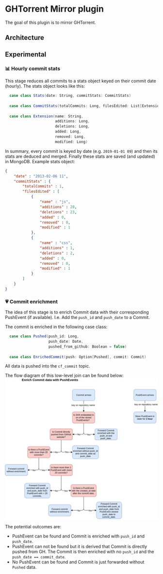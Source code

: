 # GHTorrent Mirror plugin
The goal of this plugin is to mirror GHTorrent. 

## Architecture

## Experimental

### 📊 Hourly commit stats
This stage reduces all commits to a stats object keyed on their commit date (hourly).
The stats object looks like this:
```scala
  case class Stats(date: String, commitStats: CommitStats)

  case class CommitStats(totalCommits: Long, filesEdited: List[Extension])

  case class Extension(name: String,
                       additions: Long,
                       deletions: Long,
                       added: Long,
                       removed: Long,
                       modified: Long)
```

In summary, every commit is keyed by date (e.g. `2019-01-01 09`) and then its stats are deduced and merged. Finally these stats are saved (and updated) in MongoDB.
Example stats object:

```json
{
    "date" : "2013-02-06 11",
    "commitStats" : {
        "totalCommits" : 1,
        "filesEdited" : [ 
            {
                "name" : "js",
                "additions" : 28,
                "deletions" : 23,
                "added" : 0,
                "removed" : 0,
                "modified" : 1
            }, 
            {
                "name" : "css",
                "additions" : 1,
                "deletions" : 2,
                "added" : 0,
                "removed" : 0,
                "modified" : 1
            }
        ]
    }
}
```
### 💗 Commit enrichment
The idea of this stage is to enrich Commit data with their corresponding PushEvent (if available). I.e. Add the `push_id` and `push_date` to a Commit.

The commit is enriched in the following case class:
```scala
  case class Pushed(push_id: Long,
                    push_date: Date,
                    pushed_from_github: Boolean = false)

  case class EnrichedCommit(push: Option[Pushed], commit: Commit)
```
All data is pushed into the `cf_commit` topic.


The flow diagram of this low-level join can be found below:
![](flow_enrich.png)

The potential outcomes are:
- PushEvent can be found and Commit is enriched with `push_id` and `push_date`.
- PushEvent can not be found but it is derived that Commit is directly pushed from GH. The Commit is then enriched with no `push_id` and the `push_date == commit_date`.
- No PushEvent can be found and Commit is just forwarded without `Pushed` data.